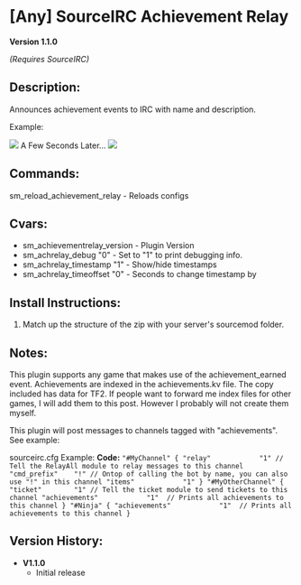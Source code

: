 # [Any] SourceIRC Achievement Relay

**Version 1.1.0**

*(Requires SourceIRC)*

## Description:
Announces achievement events to IRC with name and description.

Example:

![](https://content.screencast.com/users/DarthNinja/folders/Jing/media/c3603442-0f86-485d-a1e3-942b31a10e37/2012-07-01_1721.png)
A Few Seconds Later...
![](https://forums.alliedmods.net/image-proxy/98ee35547030b8e0b252178f8c33be80d879a26e/687474703a2f2f636f6e74656e742e73637265656e636173742e636f6d2f75736572732f44617274684e696e6a612f666f6c646572732f4a696e672f6d656469612f39346534633762342d323061642d346237372d626563342d6166666161326539306133642f323031322d30372d30315f313732312e706e67)

## Commands:
sm_reload_achievement_relay - Reloads configs

## Cvars:
- sm_achievementrelay_version - Plugin Version
- sm_achrelay_debug "0" - Set to "1" to print debugging info.
- sm_achrelay_timestamp "1" - Show/hide timestamps
- sm_achrelay_timeoffset "0" - Seconds to change timestamp by

## Install Instructions:
1. Match up the structure of the zip with your server's sourcemod folder.

## Notes:
This plugin supports any game that makes use of the achievement_earned event.
Achievements are indexed in the achievements.kv file. The copy included has data for TF2.
If people want to forward me index files for other games, I will add them to this post. However I probably will not create them myself.

This plugin will post messages to channels tagged with "achievements". See example:

sourceirc.cfg Example:
**Code:**
          `"#MyChannel"
            {
                "relay"            "1" // Tell the RelayAll module to relay messages to this channel
                "cmd_prefix"    "!" // Ontop of calling the bot by name, you can also use "!" in this channel
                "items"            "1"
            }
            "#MyOtherChannel"
            {
                "ticket"        "1" // Tell the ticket module to send tickets to this channel
                "achievements"            "1"  // Prints all achievements to this channel
            }
            "#Ninja"
            {
                "achievements"            "1"  // Prints all achievements to this channel
            }`
            
## Version History:
- **V1.1.0**
	- Initial release